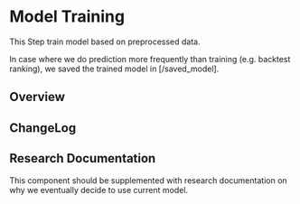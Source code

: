# Model Training
This Step train model based on preprocessed data.

In case where we do prediction more frequently than training (e.g. backtest ranking), we saved the trained model in [/saved_model].

## Overview

## ChangeLog

## Research Documentation
This component should be supplemented with research documentation on why we eventually decide to use current model.